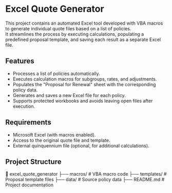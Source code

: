 # Excel Quote Generator

This project contains an automated Excel tool developed with VBA macros to generate individual quote files based on a list of policies.  
It streamlines the process by executing calculations, populating a predefined proposal template, and saving each result as a separate Excel file.

## Features
- Processes a list of policies automatically.
- Executes calculation macros for subgroups, rates, and adjustments.
- Populates the "Proposal for Renewal" sheet with the corresponding policy data.
- Generates and saves a new Excel file for each policy.
- Supports protected workbooks and avoids leaving open files after execution.

## Requirements
- Microsoft Excel (with macros enabled).
- Access to the original quote file and template.
- External quinquennium file (optional, for additional calculations).

## Project Structure
📂 excel_quote_generator
├── macros/ # VBA macro code
├── templates/ # Proposal template files
├── data/ # Source policy data
├── README.md # Project documentation
